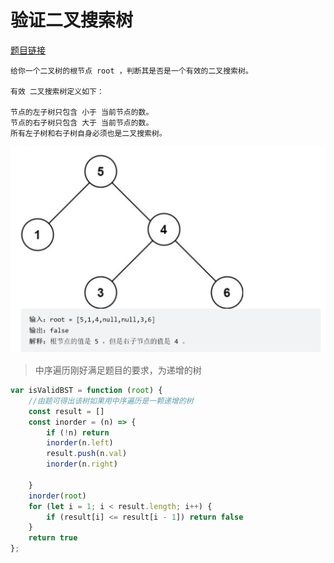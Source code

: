 # 验证二叉搜索树
<a href="https://leetcode-cn.com/problems/validate-binary-search-tree/" target="_blank">题目链接</a>

```
给你一个二叉树的根节点 root ，判断其是否是一个有效的二叉搜索树。

有效 二叉搜索树定义如下：

节点的左子树只包含 小于 当前节点的数。
节点的右子树只包含 大于 当前节点的数。
所有左子树和右子树自身必须也是二叉搜索树。

```

<div> <img src="../public/img/二叉树11.png"/></div>

> 中序遍历刚好满足题目的要求，为递增的树


```js
var isValidBST = function (root) {
    //由题可得出该树如果用中序遍历是一颗递增的树
    const result = []
    const inorder = (n) => {
        if (!n) return
        inorder(n.left)
        result.push(n.val)
        inorder(n.right)

    }
    inorder(root)
    for (let i = 1; i < result.length; i++) {
        if (result[i] <= result[i - 1]) return false
    }
    return true
};
```